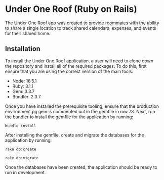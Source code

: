 # Under One Roof (Ruby on Rails)

The Under One Roof app was created to provide roommates with the ability to share a single location to track shared calendars, expenses, and events for their shared home. 

## Installation
To install the Under One Roof application, a user will need to clone down the repository and install all of the required packages. To do this, first ensure that you are using the correct version of the main tools:

- Node: 16.5.1
- Ruby: 3.1.1
- Gem: 3.3.7
- Bundler: 2.3.7

Once you have installed the prerequisite tooling, ensure that the production environment pg gem is commented out in the gemfile in row 73. Next, run the bundler to install the gemfile for the application by running:

`bundle install`

After installing the gemfile, create and migrate the databases for the application by running: 

`rake db:create`

`rake db:migrate`

Once the databases have been created, the application should be ready to run in development.

##